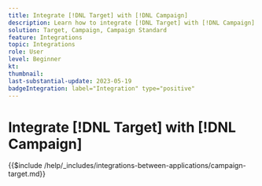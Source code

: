 ```yaml
---
title: Integrate [!DNL Target] with [!DNL Campaign]
description: Learn how to integrate [!DNL Target] with [!DNL Campaign].
solution: Target, Campaign, Campaign Standard
feature: Integrations
topic: Integrations
role: User
level: Beginner
kt:
thumbnail:
last-substantial-update: 2023-05-19
badgeIntegration: label="Integration" type="positive"
---
```


# Integrate [!DNL Target] with [!DNL Campaign]

{{$include /help/_includes/integrations-between-applications/campaign-target.md}}
